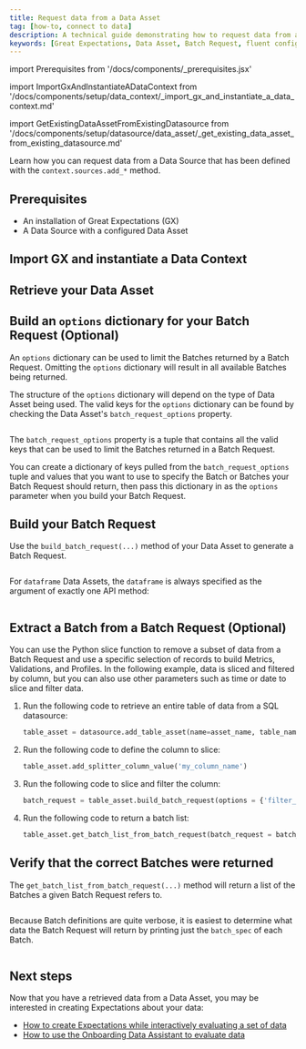 ```yaml
---
title: Request data from a Data Asset
tag: [how-to, connect to data]
description: A technical guide demonstrating how to request data from a Data Asset.
keywords: [Great Expectations, Data Asset, Batch Request, fluent configuration method]
---
```


<!-- ## Prerequisites -->
import Prerequisites from '/docs/components/_prerequisites.jsx'

<!-- ### Import GX and instantiate a Data Context -->
import ImportGxAndInstantiateADataContext from '/docs/components/setup/data_context/_import_gx_and_instantiate_a_data_context.md'


<!-- ### Retrieve existing DataAsset from existing Datsource -->
import GetExistingDataAssetFromExistingDatasource from '/docs/components/setup/datasource/data_asset/_get_existing_data_asset_from_existing_datasource.md'

Learn how you can request data from a Data Source that has been defined with the `context.sources.add_*` method.

## Prerequisites

<Prerequisites> 

- An installation of Great Expectations (GX)
- A Data Source with a configured Data Asset

</Prerequisites> 

## Import GX and instantiate a Data Context

<ImportGxAndInstantiateADataContext />

## Retrieve your Data Asset

<GetExistingDataAssetFromExistingDatasource />

## Build an `options` dictionary for your Batch Request (Optional)

An `options` dictionary can be used to limit the Batches returned by a Batch Request. Omitting the `options` dictionary will result in all available Batches being returned.

The structure of the `options` dictionary will depend on the type of Data Asset being used.  The valid keys for the `options` dictionary can be found by checking the Data Asset's `batch_request_options` property.

```python name="tests/integration/docusaurus/connecting_to_your_data/fluent_datasources/get_existing_data_asset_from_existing_datasource_pandas_filesystem_example.py my_batch_request_options"
```

The `batch_request_options` property is a tuple that contains all the valid keys that can be used to limit the Batches returned in a Batch Request.

You can create a dictionary of keys pulled from the `batch_request_options` tuple and values that you want to use to specify the Batch or Batches your Batch Request should return, then pass this dictionary in as the `options` parameter when you build your Batch Request.

## Build your Batch Request

Use the `build_batch_request(...)` method of your Data Asset to generate a Batch Request.

```python name="tests/integration/docusaurus/connecting_to_your_data/fluent_datasources/get_existing_data_asset_from_existing_datasource_pandas_filesystem_example.py my_batch_request"
```

For `dataframe` Data Assets, the `dataframe` is always specified as the argument of exactly one API method:

```python name="tests/integration/docusaurus/connecting_to_your_data/fluent_datasources/get_existing_data_asset_from_existing_datasource_pandas_filesystem_example.py build_batch_request_with_dataframe"
```

## Extract a Batch from a Batch Request (Optional)

You can use the Python slice function to remove a subset of data from a Batch Request and use a specific selection of records to build Metrics, Validations, and Profiles. In the following example, data is sliced and filtered by column, but you can also use other parameters such as time or date to slice and filter data.

1. Run the following code to retrieve an entire table of data from a SQL datasource:

    ```python
    table_asset = datasource.add_table_asset(name=asset_name, table_name=asset_table_name)
    ```
2. Run the following code to define the column to slice:

    ```python
    table_asset.add_splitter_column_value('my_column_name')
    ```
3. Run the following code to slice and filter the column:

    ```python
    batch_request = table_asset.build_batch_request(options = {'filter_options'})

4. Run the following code to return a batch list:

    ```python
    table_asset.get_batch_list_from_batch_request(batch_request = batch_request)
    ```

## Verify that the correct Batches were returned

The `get_batch_list_from_batch_request(...)` method will return a list of the Batches a given Batch Request refers to.

```python name="tests/integration/docusaurus/connecting_to_your_data/fluent_datasources/get_existing_data_asset_from_existing_datasource_pandas_filesystem_example.py my_batch_list"
```

Because Batch definitions are quite verbose, it is easiest to determine what data the Batch Request will return by printing just the `batch_spec` of each Batch.

```python name="tests/integration/docusaurus/connecting_to_your_data/fluent_datasources/get_existing_data_asset_from_existing_datasource_pandas_filesystem_example.py print_batch_spec"
```

## Next steps

Now that you have a retrieved data from a Data Asset, you may be interested in creating Expectations about your data:
- [How to create Expectations while interactively evaluating a set of data](/docs/guides/expectations/how_to_create_and_edit_expectations_with_instant_feedback_from_a_sample_batch_of_data)
- [How to use the Onboarding Data Assistant to evaluate data](/docs/guides/expectations/data_assistants/how_to_create_an_expectation_suite_with_the_onboarding_data_assistant)


